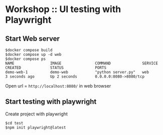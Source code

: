 # Workshop :: UI testing with Playwright


## Start Web server

```
$docker compose build
$docker compose up -d web
$docker compose ps
NAME                IMAGE               COMMAND              SERVICE             CREATED             STATUS              PORTS
demo-web-1          demo-web            "python server.py"   web                 3 seconds ago       Up 2 seconds        0.0.0.0:8080->8080/tcp
```

Open url = `http://localhost:8080/` in web browser

## Start testing with playwright

Create project with playwright
```
$cd test
$npm init playwright@latest
```